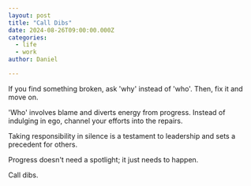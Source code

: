 ```yaml
---
layout: post
title: "Call Dibs"
date: 2024-08-26T09:00:00.000Z
categories:
  - life
  - work
author: Daniel

---
```


If you find something broken, ask 'why' instead of 'who'. Then, fix it and move on.

'Who' involves blame and diverts energy from progress. Instead of indulging in ego, channel your efforts into the repairs. 

Taking responsibility in silence is a testament to leadership and sets a precedent for others.

Progress doesn't need a spotlight; it just needs to happen. 

Call dibs.
